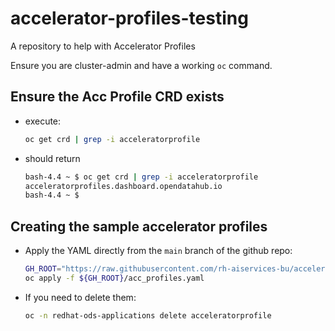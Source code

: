# accelerator-profiles-testing
A repository to help with Accelerator Profiles

Ensure you are cluster-admin and have a working `oc` command.

## Ensure the Acc Profile CRD exists

* execute:
    ```bash
    oc get crd | grep -i acceleratorprofile
    ```
* should return
    ```bash
    bash-4.4 ~ $ oc get crd | grep -i acceleratorprofile
    acceleratorprofiles.dashboard.opendatahub.io                                       2023-08-25T18:44:23Z
    bash-4.4 ~ $
    ```

## Creating the sample accelerator profiles

* Apply the YAML directly from the `main` branch of the github repo:

    ```bash
    GH_ROOT="https://raw.githubusercontent.com/rh-aiservices-bu/accelerator-profiles-testing/main/manifests"
    oc apply -f ${GH_ROOT}/acc_profiles.yaml
    ```

* If you need to delete them:

    ```bash
    oc -n redhat-ods-applications delete acceleratorprofile
    ```